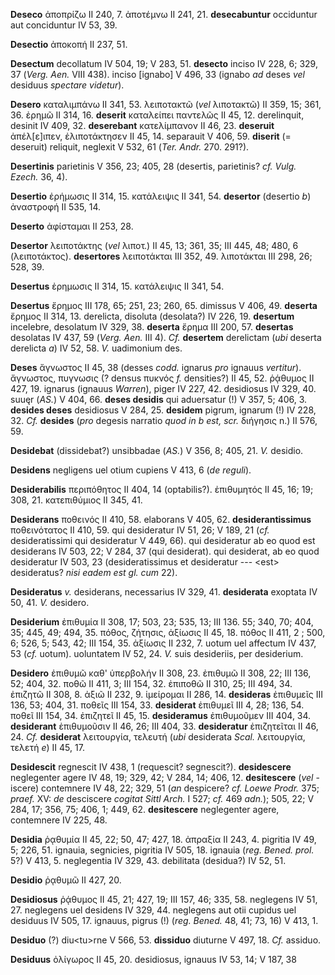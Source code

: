 **Deseco** ἀποπρίζω II 240, 7. ἀποτέμνω II 241, 21. **desecabuntur**
occiduntur aut conciduntur IV 53, 39.

**Desectio** ἀποκοπή II 237, 51.

**Desectum** decollatum IV 504, 19; V 283, 51. **desecto** inciso IV
228, 6; 329, 37 (*Verg. Aen.* VIII 438). inciso [ignabo] V 496, 33
(ignabo *ad* deses *vel* desiduus *spectare videtur*).

**Desero** καταλιμπάνω II 341, 53. λειποτακτῶ (*vel* λιποτακτῶ) II 359,
15; 361, 36. ἐρημῶ II 314, 16. **deserit** καταλείπει παντελῶς II 45,
12. derelinquit, desinit IV 409, 32. **deserebant** κατελίμπανον II 46,
23. **deseruit** ἀπέλ[ε]ιπεν, ἐλιποτάκτησεν II 45, 14. separauit V
406, 59. **diserit** (= deseruit) reliquit, neglexit V 532, 61 (*Ter.*
*Andr.* 270. 291?).

**Desertinis** parietinis V 356, 23; 405, 28 (desertis, parietinis? *cf.
Vulg. Ezech.* 36, 4).

**Desertio** ἐρήμωσις II 314, 15. κατάλειψις II 341, 54. **desertor**
(desertio *b*) ἀναστροφή II 535, 14.

**Deserto** ἀφίσταμαι II 253, 28.

**Desertor** λειποτάκτης (*vel* λιποτ.) II 45, 13; 361, 35; III 445, 48;
480, 6 (λειποτάκτος). **desertores** λειποτάκται III 352, 49. λιποτάκται
III 298, 26; 528, 39.

**Desertus** ἐρημωσις II 314, 15. κατάλειψις II 341, 54.

**Desertus** ἔρημος III 178, 65; 251, 23; 260, 65. dimissus V 406, 49.
**deserta** ἔρημος II 314, 13. derelicta, disoluta (desolata?) IV 226,
19. **desertum** inceIebre, desolatum IV 329, 38. **deserta** ἔρημα III
200, 57. **desertas** desolatas IV 437, 59 (*Verg. Aen.* III 4). *Cf.*
**desertem** derelictam (*ubi* deserta derelicta *a*) IV 52, 58. *V.*
uadimonium des.

**Deses** ἄγνωστος II 45, 38 (desses *codd.* ignarus *pro* ignauus
*vertitur*). ἄγνωστος, πυγνωσις (? densus πυκνός *f.* densities?) II 45,
52. ῥᾴθυμος II 427, 19. ignarus (ignauus *Warren*), piger IV 227, 42.
desidiosus IV 329, 40. suuęr (*AS.*) V 404, 66. **deses desidis** qui
aduersatur (!) V 357, 5; 406, 3. **desides deses** desidiosus V 284, 25.
**desidem** pigrum, ignarum (!) IV 228, 32. *Cf.* **desides** (*pro*
degesis narratio *quod in b est, scr.* διήγησις n.) II 576, 59.

**Desidebat** (dissidebat?) unsibbadae (*AS.*) V 356, 8; 405, 21. *V.*
desidio.

**Desidens** negligens uel otium cupiens V 413, 6 (*de reguli*).

**Desiderabilis** περιπόθητος II 404, 14 (optabilis?). ἐπιθυμητός II 45,
16; 19; 308, 21. κατεπιθύμιος II 345, 41.

**Desiderans** ποθεινός II 410, 58. elaborans V 405, 62.
**desiderantissimus** ποθεινότατος II 410, 59. qui desi­deratur IV 51,
26; V 189, 21 (*cf.* desideratissimi qui desideratur V 449, 66). qui
desideratur ab eo quod est desiderans IV 503, 22; V 284, 37 (qui
desiderat). qui desiderat, ab eo quod desideratur IV 503, 23
(desideratissimus et desideratur --- \<est\> desideratus? *nisi eadem
est gl. cum* 22).

**Desideratus** *v.* desiderans, necessarius IV 329, 41. **desiderata**
exoptata IV 50, 41. *V.* desidero.

**Desiderium** ἐπιθυμία II 308, 17; 503, 23; 535, 13; III 136. 55; 340,
70; 404, 35; 445, 49; 494, 35. πόθος, ζήτησις, ἀξίωσις II 45, 18. πόθος
II 411, 2 ; 500, 6; 526, 5; 543, 42; III 154, 35. ἀξίωσις II 232, 7.
uotum uel affectum IV 437, 53 (*cf.* uotum). uoluntatem IV 52, 24. *V.*
suis desideriis, per desiderium.

**Desidero** ἐπιθυμῶ καθ' ὑπερβολήν II 308, 23. ἐπιθυμῶ II 308, 22; III
136, 52; 404, 32. ποθῶ II 411, 3; III 154, 32. ἐπιποθῶ II 310, 25; III
494, 34. ἐπιζητῶ II 308, 8. ἀξιῶ II 232, 9. ἱμείρομαι II 286, 14.
**desideras** ἐπιθυμεῖς III 136, 53; 404, 31. ποθεῖς III 154, 33.
**desiderat** ἐπιθυμεῖ III 4, 28; 136, 54. ποθεῖ III 154, 34. ἐπιζητεῖ
II 45, 15. **desideramus** ἐπιθυμοῦμεν III 404, 34. **desiderant**
ἐπιθυμοῦσιν II 46, 26; III 404, 33. **desideratur** ἐπιζητεῖται II 46,
24. *Cf.* **desiderat** λειτουργία, τελευτή (*ubi* desiderata *Scal.*
λειτουργία, τελετή *e*) II 45, 17.

**Desidescit** regnescit IV 438, 1 (requescit? segnescit?).
**desidescere** neglegenter agere IV 48, 19; 329, 42; V 284, 14; 406,
12. **desitescere** (*vel* -iscere) contemnere IV 48, 22; 329, 51 (*an*
despicere? *cf. Loewe Prodr.* 375; *praef.* XV: *de* desciscere *cogitat
Sittl Arch.* I 527; *cf.* 469 *adn.*); 505, 22; V 284, 17; 356, 75;
406, 1; 449, 62. **desitescere** neglegenter agere, contemnere IV 225,
48.

**Desidia** ῥᾳθυμία II 45, 22; 50, 47; 427, 18. ἀπραξία II 243, 4.
pigritia IV 49, 5; 226, 51. ignauia, segnicies, pigritia IV 505, 18.
ignauia (*reg. Bened. prol.* 5?) V 413, 5. neglegentia IV 329, 43.
debilitata (desidua?) IV 52, 51.

**Desidio** ῥᾳθυμῶ II 427, 20.

**Desidiosus** ῥᾴθυμος II 45, 21; 427, 19; III 157, 46; 335, 58.
neglegens IV 51, 27. neglegens uel desidens IV 329, 44. neglegens aut
otii cupidus uel desiduus IV 505, 17. ignauus, pigrus (!) (*reg.*
*Bened.* 48, 41; 73, 16) V 413, 1.

**Desiduo** (?) diu\<tu\>rne V 566, 53. **dissiduo** diuturne V 497, 18.
*Cf.* assiduo.

**Desiduus** ὀλίγωρος II 45, 20. desidiosus, ignauus IV 53, 14; V 187,
38
